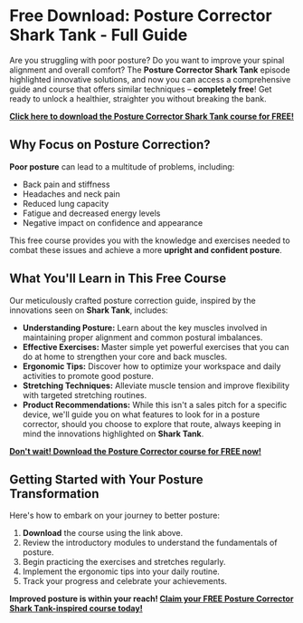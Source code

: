 # Free Download: Posture Corrector Shark Tank - Full Guide

Are you struggling with poor posture? Do you want to improve your spinal alignment and overall comfort? The **Posture Corrector Shark Tank** episode highlighted innovative solutions, and now you can access a comprehensive guide and course that offers similar techniques – **completely free**! Get ready to unlock a healthier, straighter you without breaking the bank.

[**Click here to download the Posture Corrector Shark Tank course for FREE!**](https://udemywork.com/posture-corrector-shark-tank)

## Why Focus on Posture Correction?

**Poor posture** can lead to a multitude of problems, including:

*   Back pain and stiffness
*   Headaches and neck pain
*   Reduced lung capacity
*   Fatigue and decreased energy levels
*   Negative impact on confidence and appearance

This free course provides you with the knowledge and exercises needed to combat these issues and achieve a more **upright and confident posture**.

## What You'll Learn in This Free Course

Our meticulously crafted posture correction guide, inspired by the innovations seen on **Shark Tank**, includes:

*   **Understanding Posture:** Learn about the key muscles involved in maintaining proper alignment and common postural imbalances.
*   **Effective Exercises:** Master simple yet powerful exercises that you can do at home to strengthen your core and back muscles.
*   **Ergonomic Tips:** Discover how to optimize your workspace and daily activities to promote good posture.
*   **Stretching Techniques:** Alleviate muscle tension and improve flexibility with targeted stretching routines.
*   **Product Recommendations:** While this isn't a sales pitch for a specific device, we'll guide you on what features to look for in a posture corrector, should you choose to explore that route, always keeping in mind the innovations highlighted on **Shark Tank**.

[**Don't wait! Download the Posture Corrector course for FREE now!**](https://udemywork.com/posture-corrector-shark-tank)

## Getting Started with Your Posture Transformation

Here's how to embark on your journey to better posture:

1.  **Download** the course using the link above.
2.  Review the introductory modules to understand the fundamentals of posture.
3.  Begin practicing the exercises and stretches regularly.
4.  Implement the ergonomic tips into your daily routine.
5.  Track your progress and celebrate your achievements.

**Improved posture is within your reach! [Claim your FREE Posture Corrector Shark Tank-inspired course today!](https://udemywork.com/posture-corrector-shark-tank)**
